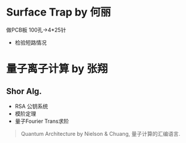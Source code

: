 # Surface Trap by 何丽

做PCB板 100孔->4*25针
* 检验短路情况

# 量子离子计算 by 张翔

## Shor Alg.
* RSA 公钥系统
* 模阶定理
* 量子Fourier Trans求阶

> Quantum Architecture by Nielson & Chuang, 量子计算的汇编语言.
